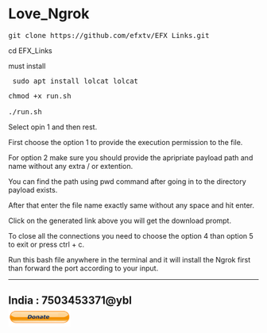 # Love_Ngrok

<pre>git clone https://github.com/efxtv/EFX_Links.git</pre>

cd EFX_Links

must install 
<pre> sudo apt install lolcat lolcat</pre>

<pre>chmod +x run.sh

./run.sh</pre>

Select opin 1 and then rest.

First choose the option 1 to provide the execution permission to the file.

For option 2 make sure you should provide the apripriate payload path and name without any extra / or extention.

You can find the path using pwd command after going in to the directory payload exists.

After that enter the file name exactly same without any space and hit enter.

Click on the generated link above you will get the download prompt.

To close all the connections you need to choose the option 4 than option 5 to exit or press ctrl + c.

Run this bash file anywhere in the terminal and it will install the Ngrok first than forward the port according to your input.

---------------------------------------
India :  7503453371@ybl<br />
<a href="https://paypal.me/efxtv"><img src="https://raw.githubusercontent.com/efxtv/efxtv/master/assets/donate-efx-tv.png" alt="Paypal" width="125" height="40"></a>
---------------------------------------


